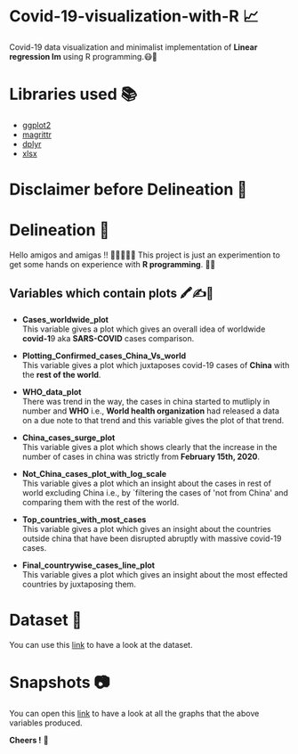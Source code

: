 # Covid-19-visualization-with-R 📈

Covid-19 data visualization and minimalist implementation of **Linear regression lm** using R programming.😷👀

# Libraries used ​📚

- [ggplot2](https://github.com/tidyverse/ggplot2)
- [magrittr](https://github.com/tidyverse/magrittr)
- [dplyr](https://dplyr.tidyverse.org//)
- [xlsx](https://cran.r-project.org/web/packages/xlsx/index.html)

# Disclaimer before Delineation 🔔


# Delineation 🧮
Hello amigos and amigas !! 🧑🏻‍🤝‍🧑🏻
This project is just an experimention to get some hands on experience with **R programming**. 🙌🏻

## Variables which contain plots 🖍✍📐

- **Cases_worldwide_plot** <br>
  This variable gives a plot which gives an overall idea of worldwide **covid-1**9 aka **SARS-COVID** cases comparison.

- **Plotting_Confirmed_cases_China_Vs_world** <br>
  This variable gives a plot which juxtaposes covid-19 cases of **China** with the **rest of the world**.

- **WHO_data_plot** <br>
  There was trend in the way, the cases in china started to mutliply in number and **WHO** i.e., **World health organization** had released a data on a due note to that trend and this variable gives the plot of that trend.

- **China_cases_surge_plot** <br>
  This variable gives a plot which shows clearly that the increase in the number of cases in china was strictly from **February 15th, 2020**.

- **Not_China_cases_plot_with_log_scale** <br>
  This variable gives a plot which an insight about the cases in rest of world excluding China i.e., by `filtering the cases of 'not from China' and comparing them with the rest of the world.

- **Top_countries_with_most_cases** <br>
  This variable gives a plot which gives an insight about the countries outside china that have been disrupted abruptly with massive covid-19 cases.

- **Final_countrywise_cases_line_plot** <br>
  This variable gives a plot which gives an insight about the most effected countries by juxtaposing them.

# Dataset 💾

You can use this [link](./Data) to have a look at the dataset.

# Snapshots 📷

You can open this [link](./Snapshots) to have a look at all the graphs that the above variables produced.

**Cheers !** 🥂
